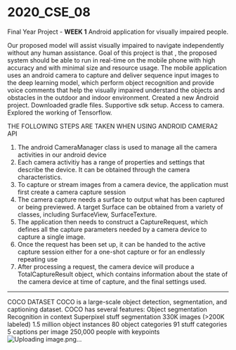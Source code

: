 # 2020_CSE_08
Final Year Project - **WEEK 1**
Android application for visually impaired people.
 
Our proposed model will assist visually impaired to navigate independently without any human assistance. 
Goal of this project is that , the proposed system should be able to run in real-time on the mobile phone with high accuracy and with minimal size and resource usage.
The mobile application uses an android camera to capture and deliver sequence input images to the deep learning model, which perform object recognition and provide voice comments that help the visually impaired understand the objects and obstacles in the outdoor and indoor environment. 
Created a new Android project.
 Downloaded gradle files. 
 Supportive sdk setup.
 Access to camera.
 Explored the working of Tensorflow.
 
 THE FOLLOWING STEPS ARE TAKEN WHEN USING ANDROID CAMERA2 API

1. The android CameraManager class is used to manage all the camera activities in our android device
2. Each camera activitiy has a range of properties and settings that describe the device. It can be obtained through the camera characteristics.
3. To capture or stream images from a camera device, the application must first create a camera capture session
4. The camera capture needs a surface to output what has been captured or being previewed. A target Surface can be obtained from a variety of classes, including SurfaceView, SurfaceTexture.
5. The application then needs to construct a CaptureRequest, which defines all the capture parameters needed by a camera device to capture a single image.
6. Once the request has been set up, it can be handed to the active capture session either for a one-shot capture or for an endlessly repeating use
7. After processing a request, the camera device will produce a TotalCaptureResult object, which contains information about the state of the camera device at time of capture, and the final settings used.

---------------------------------------------------------------------------------------------------------------------------------------------------------------------------------

COCO DATASET 
COCO is a large-scale object detection, segmentation, and captioning dataset. COCO has several features:
Object segmentation
Recognition in context
Superpixel stuff segmentation
330K images (>200K labeled)
1.5 million object instances
80 object categories
91 stuff categories
5 captions per image
250,000 people with keypoints
![Uploading image.png…]()






